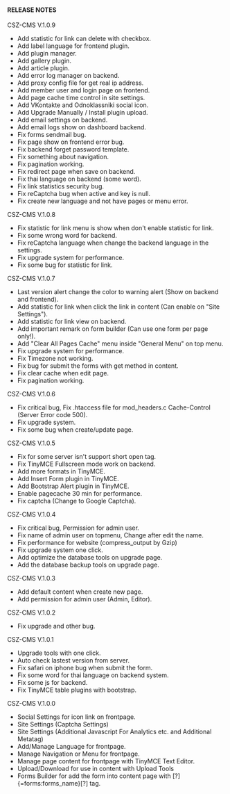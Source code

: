 #### RELEASE NOTES

CSZ-CMS V.1.0.9
- Add statistic for link can delete with checkbox.
- Add label language for frontend plugin.
- Add plugin manager.
- Add gallery plugin.
- Add article plugin.
- Add error log manager on backend.
- Add proxy config file for get real ip address.
- Add member user and login page on frontend.
- Add page cache time control in site settings.
- Add VKontakte and Odnoklassniki social icon.
- Add Upgrade Manually / Install plugin upload.
- Add email settings on backend.
- Add email logs show on dashboard backend.
- Fix forms sendmail bug.
- Fix page show on frontend error bug.
- Fix backend forget password template.
- Fix something about navigation.
- Fix pagination working.
- Fix redirect page when save on backend.
- Fix thai language on backend (some word).
- Fix link statistics security bug.
- Fix reCaptcha bug when active and key is null.
- Fix create new language and not have pages or menu error.

CSZ-CMS V.1.0.8
- Fix statistic for link menu is show when don't enable statistic for link.
- Fix some wrong word for backend.
- Fix reCaptcha language when change the backend language in the settings.
- Fix upgrade system for performance.
- Fix some bug for statistic for link.

CSZ-CMS V.1.0.7
- Last version alert change the color to warning alert (Show on backend and frontend).
- Add statistic for link when click the link in content (Can enable on "Site Settings").
- Add statistic for link view on backend.
- Add important remark on form builder (Can use one form per page only!).
- Add "Clear All Pages Cache" menu inside "General Menu" on top menu.
- Fix upgrade system for performance.
- Fix Timezone not working.
- Fix bug for submit the forms with get method in content.
- Fix clear cache when edit page.
- Fix pagination working.

CSZ-CMS V.1.0.6
- Fix critical bug, Fix .htaccess file for mod_headers.c Cache-Control (Server Error code 500).
- Fix upgrade system.
- Fix some bug when create/update page.

CSZ-CMS V.1.0.5
- Fix for some server isn't support short open tag.
- Fix TinyMCE Fullscreen mode work on backend.
- Add more formats in TinyMCE.
- Add Insert Form plugin in TinyMCE.
- Add Bootstrap Alert plugin in TinyMCE.
- Enable pagecache 30 min for performance.
- Fix captcha (Change to Google Captcha).

CSZ-CMS V.1.0.4
- Fix critical bug, Permission for admin user.
- Fix name of admin user on topmenu, Change after edit the name.
- Fix performance for website (compress_output by Gzip)
- Fix upgrade system one click.
- Add optimize the database tools on upgrade page.
- Add the database backup tools on upgrade page.

CSZ-CMS V.1.0.3
- Add default content when create new page.
- Add permission for admin user (Admin, Editor).

CSZ-CMS V.1.0.2
- Fix upgrade and other bug.

CSZ-CMS V.1.0.1
- Upgrade tools with one click.
- Auto check lastest version from server.
- Fix safari on iphone bug when submit the form.
- Fix some word for thai language on backend system.
- Fix some js for backend.
- Fix TinyMCE table plugins with bootstrap.

CSZ-CMS V.1.0.0
- Social Settings for icon link on frontpage.
- Site Settings (Captcha Settings)
- Site Settings (Additional Javascript For Analytics etc. and Additional Metatag)
- Add/Manage Language for frontpage.
- Manage Navigation or Menu for frontpage.
- Manage page content for frontpage with TinyMCE Text Editor.
- Upload/Download for use in content with Upload Tools
- Forms Builder for add the form into content page with [?]{=forms:forms_name}[?] tag.